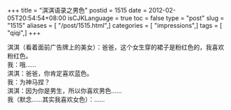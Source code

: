 +++
title = "淇淇语录之男色"
postid = 1515
date = 2012-02-05T20:54:54+08:00
isCJKLanguage = true
toc = false
type = "post"
slug = "1515"
aliases = [ "/post/1515.html",]
categories = [ "impressions",]
tags = [ "qiqi",]
+++


淇淇（看着面前广告牌上的美女）：爸爸，这个女生穿的裙子是粉红色的，我喜欢粉红色。  
我：哦……  
淇淇：爸爸，你肯定喜欢蓝色。  
我：为神马捏？  
淇淇：因为你是男生，所以你喜欢男色……  
我（默念……其实我喜欢女色）：……

